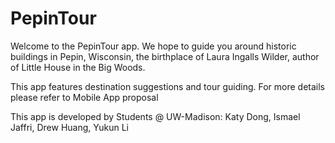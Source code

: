 # PepinTour
Welcome to the PepinTour app. We hope to guide you around historic buildings in Pepin, Wisconsin, the birthplace of Laura Ingalls Wilder, author of Little House in the Big Woods. 

This app features destination suggestions and tour guiding. For more details please refer to Mobile App proposal

This app is developed by Students @ UW-Madison: Katy Dong, Ismael Jaffri, Drew Huang, Yukun Li
